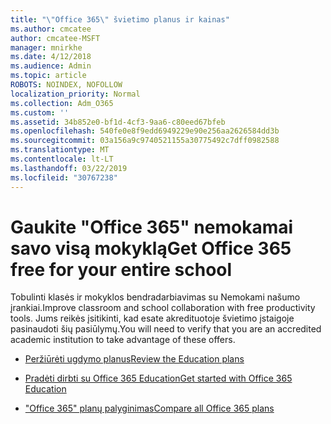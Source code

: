 ```yaml
---
title: "\"Office 365\" švietimo planus ir kainas"
ms.author: cmcatee
author: cmcatee-MSFT
manager: mnirkhe
ms.date: 4/12/2018
ms.audience: Admin
ms.topic: article
ROBOTS: NOINDEX, NOFOLLOW
localization_priority: Normal
ms.collection: Adm_O365
ms.custom: ''
ms.assetid: 34b852e0-bf1d-4cf3-9aa6-c80eed67bfeb
ms.openlocfilehash: 540fe0e8f9edd6949229e90e256aa2626584dd3b
ms.sourcegitcommit: 03a156a9c9740521155a30775492c7dff0982588
ms.translationtype: MT
ms.contentlocale: lt-LT
ms.lasthandoff: 03/22/2019
ms.locfileid: "30767238"
---
```

# <a name="get-office-365-free-for-your-entire-school"></a><span data-ttu-id="5b087-102">Gaukite "Office 365" nemokamai savo visą mokyklą</span><span class="sxs-lookup"><span data-stu-id="5b087-102">Get Office 365 free for your entire school</span></span>

<span data-ttu-id="5b087-103">Tobulinti klasės ir mokyklos bendradarbiavimas su Nemokami našumo įrankiai.</span><span class="sxs-lookup"><span data-stu-id="5b087-103">Improve classroom and school collaboration with free productivity tools.</span></span> <span data-ttu-id="5b087-104">Jums reikės įsitikinti, kad esate akredituotoje švietimo įstaigoje pasinaudoti šių pasiūlymų.</span><span class="sxs-lookup"><span data-stu-id="5b087-104">You will need to verify that you are an accredited academic institution to take advantage of these offers.</span></span>
  
- [<span data-ttu-id="5b087-105">Peržiūrėti ugdymo planus</span><span class="sxs-lookup"><span data-stu-id="5b087-105">Review the Education plans</span></span>](https://products.office.com/academic/compare-office-365-education-plans)
    
- [<span data-ttu-id="5b087-106">Pradėti dirbti su Office 365 Education</span><span class="sxs-lookup"><span data-stu-id="5b087-106">Get started with Office 365 Education</span></span>](https://support.office.com/article/ab02abe5-a1ee-458c-b749-5b44416ccf1)
    
- [<span data-ttu-id="5b087-107">"Office 365" planų palyginimas</span><span class="sxs-lookup"><span data-stu-id="5b087-107">Compare all Office 365 plans</span></span>](https://products.office.com/business/compare-more-office-365-for-business-plans)
    

